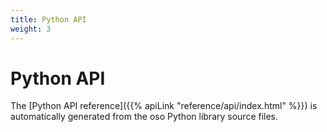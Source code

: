```yaml
---
title: Python API
weight: 3
---
```


# Python API

The [Python API reference]({{% apiLink "reference/api/index.html" %}})
is automatically generated from the oso Python library source files.
